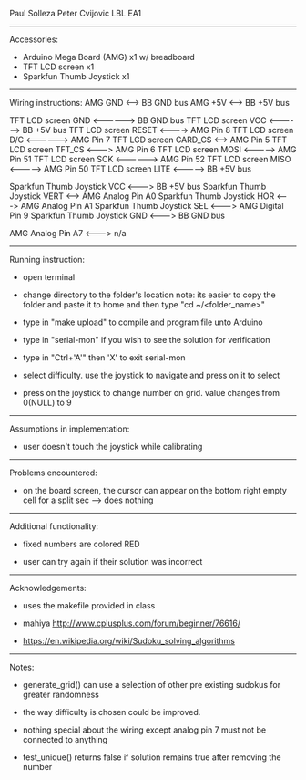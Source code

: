 Paul Solleza
Peter Cvijovic
LBL EA1

-------------------------------------------------------------------------------------------
Accessories:
* Arduino Mega Board (AMG) x1 w/ breadboard
* TFT LCD screen x1
* Sparkfun Thumb Joystick x1

-------------------------------------------------------------------------------------------
Wiring instructions:
AMG GND <--> BB GND bus
AMG +5V <--> BB +5V bus

TFT LCD screen GND <------> BB GND bus
TFT LCD screen VCC <------> BB +5V bus
TFT LCD screen RESET <----> AMG Pin 8
TFT LCD screen D/C <------> AMG Pin 7
TFT LCD screen CARD_CS <--> AMG Pin 5
TFT LCD screen TFT_CS <---> AMG Pin 6
TFT LCD screen MOSI <-----> AMG Pin 51
TFT LCD screen SCK <------> AMG Pin 52
TFT LCD screen MISO <-----> AMG Pin 50
TFT LCD screen LITE <-----> BB +5V bus

Sparkfun Thumb Joystick VCC <---> BB +5V bus
Sparkfun Thumb Joystick VERT <--> AMG Analog Pin A0
Sparkfun Thumb Joystick HOR <---> AMG Analog Pin A1
Sparkfun Thumb Joystick SEL <---> AMG Digital Pin 9
Sparkfun Thumb Joystick GND <---> BB GND bus

AMG Analog Pin A7 <---> n/a

-------------------------------------------------------------------------------------------
Running instruction:
* open terminal

* change directory to the folder's location
note: its easier to copy the folder and paste it to home and then type "cd ~/<folder_name>"

* type in "make upload" to compile and program file unto Arduino

* type in "serial-mon" if you wish to see the solution for verification

* type in "Ctrl+'A'" then 'X' to exit serial-mon

* select difficulty. use the joystick to navigate and press on it to select

* press on the joystick to change number on grid. value changes from 0(NULL) to 9

-------------------------------------------------------------------------------------------
Assumptions in implementation:
* user doesn't touch the joystick while calibrating

-------------------------------------------------------------------------------------------
Problems encountered:
* on the board screen, the cursor can appear on the bottom right empty cell for a split sec
  --> does nothing

-------------------------------------------------------------------------------------------
Additional functionality:
* fixed numbers are colored RED

* user can try again if their solution was incorrect

-------------------------------------------------------------------------------------------
Acknowledgements:
* uses the makefile provided in class

* mahiya http://www.cplusplus.com/forum/beginner/76616/

* https://en.wikipedia.org/wiki/Sudoku_solving_algorithms

-------------------------------------------------------------------------------------------
Notes:
* generate_grid() can use a selection of other pre existing sudokus for greater randomness

* the way difficulty is chosen could be improved.

* nothing special about the wiring except analog pin 7 must not be connected to anything

* test_unique() returns false if solution remains true after removing the number
